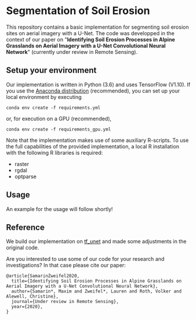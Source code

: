 # Segmentation of Soil Erosion

This repository contains a basic implementation for segmenting soil erosion sites on aerial imagery 
with a U-Net. The code was developped in the context of our paper on "**Identifying Soil Erosion Processes 
in Alpine Grasslands on Aerial Imagery with a U-Net Convolutional Neural Network**" (currently under review 
in Remote Sensing).



## Setup your environment 

Our implementation is written in Python (3.6) and uses TensorFlow (V1.10). If you use the 
[Anaconda distribution](https://www.anaconda.com/) (recommended), you can set up your local environment by executing

```conda env create -f requirements.yml``` 

or, for execution on a GPU (recommended), 


```conda env create -f requirements_gpu.yml``` 

Note that the implementation makes use of some auxiliary R-scripts. To use the full 
capabilities of the provided implementation, a local R installation with the following 
R libraries is required:

- raster
- rgdal
- optparse

## Usage

An example for the usage will follow shortly!

## Reference

We build our implementation on [tf_unet](https://github.com/jakeret/tf_unet) and made some adjustments 
in the original code.

Are you interested to use some of our code for your research and investigations? In that case please 
cite our paper:

```
@article{SamarinZweifel2020,
  title={Identifying Soil Erosion Processes in Alpine Grasslands on Aerial Imagery with a U-Net Convolutional Neural Network},
  author={Samarin*, Maxim and Zweifel*, Lauren and Roth, Volker and Alewell, Christine},
  journal={Under review in Remote Sensing},
  year={2020},
}
```